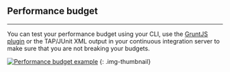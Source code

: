 ## Performance budget
* * *
You can test your performance budget using your CLI, use the [GruntJS plugin](https://www.npmjs.com/package/grunt-sitespeedio) or the TAP/JUnit XML output in your continuous integration server to make sure that you are not breaking your budgets.

[![Performance budget example]({{site.github.url}}/img/perfbudget.png)](/documentation/performance-budget/)
{: .img-thumbnail}

